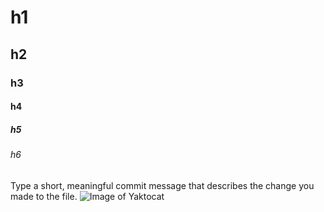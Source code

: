 # h1
## h2
### h3
#### h4
##### h5
###### h6
Type a short, meaningful commit message that describes the change you made to the file.
![Image of Yaktocat](https://octodex.github.com/images/yaktocat.png)
